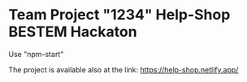 # Team Project "1234" Help-Shop BESTEM Hackaton

Use "npm-start"

The project is available also at the link: https://help-shop.netlify.app/

